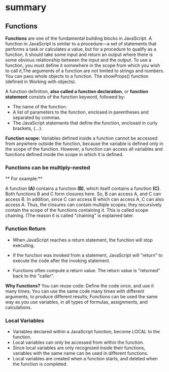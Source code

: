 # summary
## Functions

**Functions** are one of the fundamental building blocks in JavaScript. A function in JavaScript is similar to a procedure—a set of statements that performs a task or calculates a value, but for a procedure to qualify as a function, it should take some input and return an output where there is some obvious relationship between the input and the output. To use a function, you must define it somewhere in the scope from which you wish to call it,The arguments of a function are not limited to strings and numbers. You can pass whole objects to a function. The showProps() function (defined in Working with objects).

A function definition, **also called a function declaration**, or **function statement** consists of the function keyword, followed by:

- The name of the function.
- A list of parameters to the function, enclosed in parentheses and separated by commas.
- The JavaScript statements that define the function, enclosed in curly brackets, {...}.


**Function scope:** Variables defined inside a function cannot be accessed from anywhere outside the function, because the variable is defined only in the scope of the function. However, a function can access all variables and functions defined inside the scope in which it is defined.


### Functions can be multiply-nested ###

** For example:**

A function **(A)** contains a function **(B)**, which itself contains a function **(C)**.
Both functions B and C form closures here. So, B can access A, and C can access B.
In addition, since C can access B which can access A, C can also access A.
Thus, the closures can contain multiple scopes; they recursively contain the scope of the functions containing it. This is called scope chaining. (The reason it is called "chaining" is explained later.

### Function Return ###
- When JavaScript reaches a return statement, the function will stop executing.

- If the function was invoked from a statement, JavaScript will "return" to execute the code after the invoking statement.

- Functions often compute a return value. The return value is "returned" back to the "caller".

**Why Functions?** You can reuse code: Define the code once, and use it many times;
You can use the same code many times with different arguments, to produce different results; Functions can be used the same way as you use variables, in all types of formulas, assignments, and calculations.

### Local Variables ###
- Variables declared within a JavaScript function, become LOCAL to the function.
- Local variables can only be accessed from within the function.
- Since local variables are only recognized inside their functions, variables with the same name can be used in different functions.
- Local variables are created when a function starts, and deleted when the function is completed.